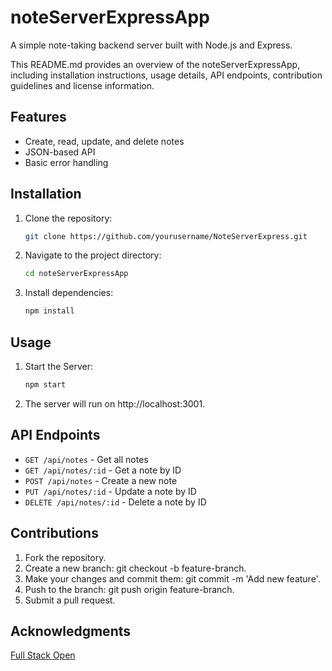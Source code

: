 # noteServerExpressApp

A simple note-taking backend server built with Node.js and Express.

This README.md provides an overview of the noteServerExpressApp, including installation instructions, usage details, API endpoints, contribution guidelines and license information.


## Features
- Create, read, update, and delete notes
- JSON-based API
- Basic error handling


## Installation

1. Clone the repository:
   ```bash
   git clone https://github.com/yourusername/NoteServerExpress.git

2. Navigate to the project directory:
   ```bash
   cd noteServerExpressApp


3. Install dependencies:
   ```bash
   npm install


## Usage

1. Start the Server:
   ```bash
   npm start

2. The server will run on http://localhost:3001.


## API Endpoints

- `GET /api/notes` - Get all notes
- `GET /api/notes/:id` - Get a note by ID
- `POST /api/notes` - Create a new note
- `PUT /api/notes/:id` - Update a note by ID
- `DELETE /api/notes/:id` - Delete a note by ID


## Contributions

1. Fork the repository.
2. Create a new branch: git checkout -b feature-branch.
3. Make your changes and commit them: git commit -m 'Add new feature'.
4. Push to the branch: git push origin feature-branch.
5. Submit a pull request.


## Acknowledgments

[Full Stack Open](https://fullstackopen.com/en/part3/node_js_and_express#express)
